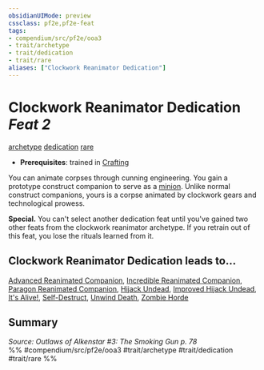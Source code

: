 ```yaml
---
obsidianUIMode: preview
cssclass: pf2e,pf2e-feat
tags:
- compendium/src/pf2e/ooa3
- trait/archetype
- trait/dedication
- trait/rare
aliases: ["Clockwork Reanimator Dedication"]
---
```

# Clockwork Reanimator Dedication  *Feat 2*  
[archetype](archetype.md "Archetype Feat Trait")  [dedication](dedication.md "Dedication Feat Trait")  [rare](rare.md "Rare Rarity Trait")  

- **Prerequisites**: trained in [Crafting](skills.md#Crafting)

You can animate corpses through cunning engineering. You gain a prototype construct companion to serve as a [minion](minion.md "Minion Creature Trait"). Unlike normal construct companions, yours is a corpse animated by clockwork gears and technological prowess.

**Special.** You can't select another dedication feat until you've gained two other feats from the clockwork reanimator archetype. If you retrain out of this feat, you lose the rituals learned from it.

## Clockwork Reanimator Dedication leads to...

[Advanced Reanimated Companion](advanced-reanimated-companion-ooa3.md), [Incredible Reanimated Companion](incredible-reanimated-companion-ooa3.md), [Paragon Reanimated Companion](paragon-reanimated-companion-ooa3.md), [Hijack Undead](hijack-undead-ooa3.md), [Improved Hijack Undead](improved-hijack-undead-ooa3.md), [It's Alive!](its-alive-ooa3.md), [Self-Destruct](self-destruct-ooa3.md), [Unwind Death](unwind-death-ooa3.md), [Zombie Horde](zombie-horde-ooa3.md)

## Summary

*Source: Outlaws of Alkenstar #3: The Smoking Gun p. 78*  
%% #compendium/src/pf2e/ooa3 #trait/archetype #trait/dedication #trait/rare %%
